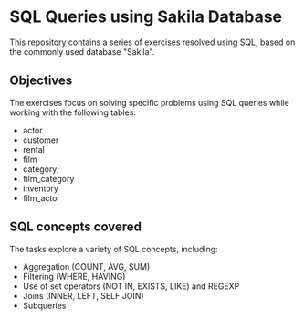 # SQL Queries using Sakila Database
This repository contains a series of exercises resolved using SQL, based on the commonly used database "Sakila".

## Objectives
The exercises focus on solving specific problems using SQL queries while working with the following tables:
- actor
- customer
- rental
- film
- category;
- film_category
- inventory
- film_actor

## SQL concepts covered
The tasks explore a variety of SQL concepts, including:
- Aggregation  (COUNT, AVG, SUM)
- Filtering (WHERE, HAVING)
- Use of set operators (NOT IN, EXISTS, LIKE) and REGEXP
- Joins (INNER, LEFT, SELF JOIN)
- Subqueries
